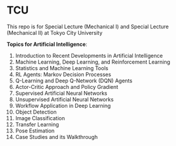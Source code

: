 # TCU

This repo is for Special Lecture (Mechanical I) and Special Lecture (Mechanical II) at Tokyo City University

**Topics for Artificial Intelligence**:
1. Introduction to Recent Developments in Artificial Intelligence
2. Machine Learning, Deep Learning, and Reinforcement Learning
3. Statistics and Machine Learning Tools
4. RL Agents: Markov Decision Processes
5. Q-Learning and Deep Q-Network (DQN) Agents
6. Actor-Critic Approach and Policy Gradient
7. Supervised Artificial Neural Networks
8. Unsupervised Artificial Neural Networks
9. Workflow Application in Deep Learning
10. Object Detection
11. Image Classification
12. Transfer Learning
13. Pose Estimation
14. Case Studies and its Walkthrough


